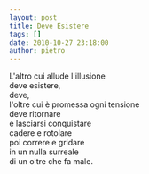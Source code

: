 ```yaml
---
layout: post
title: Deve Esistere
tags: []
date: 2010-10-27 23:18:00
author: pietro
---
```

L'altro cui allude l'illusione<br/>deve esistere,<br/>deve,<br/>l'oltre cui è promessa ogni tensione<br/>deve ritornare<br/>e lasciarsi conquistare<br/>cadere e rotolare<br/>poi correre e gridare<br/>in un nulla surreale<br/>di un oltre che fa male.<br/>
